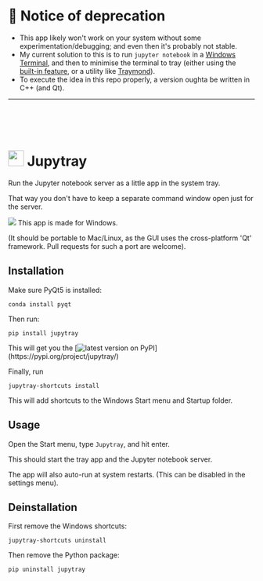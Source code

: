 # 📕 Notice of deprecation

- This app likely won't work on your system without some experimentation/debugging; and even then it's probably not stable.
- My current solution to this is to run `jupyter notebook` in a [Windows Terminal](https://github.com/microsoft/terminal),
and then to minimise the terminal to tray (either using the [built-in feature](https://github.com/microsoft/terminal/pull/12246),
or a utility like [Traymond](https://github.com/fcFn/traymond)).
- To execute the idea in this repo properly, a version oughta be written in C++ (and Qt).


---

<br>
<br>
<br>

<h1>
<img src="https://raw.githubusercontent.com/tfiers/jupytray/main/src/jupytray/static/jupyter.ico" width=32>
Jupytray
</h1>

Run the Jupyter notebook server as a little app in the system tray. 

That way you don't have to keep a separate command window open just for the server.

<img src="https://img.icons8.com/windows/32/000000/windows-10.png"/> This app is made for Windows.

(It should be portable to Mac/Linux, as the GUI uses the cross-platform 'Qt' framework.
Pull requests for such a port are welcome).


## Installation

Make sure PyQt5 is installed:
```
conda install pyqt
```

Then run:
```
pip install jupytray
```
This will get you the
[![latest version on PyPI](https://img.shields.io/pypi/v/jupytray.svg?label=latest%20version%20on%20PyPI:)](https://pypi.org/project/jupytray/)

Finally, run
```
jupytray-shortcuts install
```
This will add shortcuts to the Windows Start menu and Startup folder.



## Usage

Open the Start menu, type `Jupytray`, and hit enter.

This should start the tray app and the Jupyter notebook server.

The app will also auto-run at system restarts. (This can be disabled in the settings menu).


## Deinstallation

First remove the Windows shortcuts:
```
jupytray-shortcuts uninstall
```
Then remove the Python package:
```
pip uninstall jupytray
```
